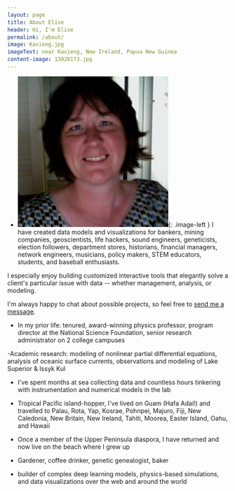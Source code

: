 ```yaml
---
layout: page
title: About Elise
header: Hi, I'm Elise
permalink: /about/
image: Kavieng.jpg
imageText: near Kavieng, New Ireland, Papua New Guinea
content-image: 13028173.jpg
---
```


-   [![Elise](/images/13028173.jpg)](){: .image-left } I have created data models and visualizations for bankers, mining companies, geoscientists, life hackers, sound engineers, geneticists, election followers, department stores, historians, financial managers, network engineers, musicians, policy makers, STEM educators, students, and baseball enthusiasts.


I especially enjoy building customized interactive tools that elegantly solve a client's particular issue with data -- whether management, analysis, or modeling.

I'm always happy to chat about possible projects, so feel free to <a href="mailto:elise.ralph@gmail.com?subject=I%20saw%20your%20webpage%20and%20..."> <span class = redTreeChar>send me a message</span></a>.


 - In my prior life: tenured, award-winning physics professor, program director at the National Science Foundation, senior research administrator on 2 college campuses
 
 -Academic research: modeling of nonlinear partial differential equations, analysis of oceanic surface currents, observations and modeling of Lake Superior & Issyk Kul
 
 - I've spent months at sea collecting data and countless hours tinkering with instrumentation and numerical models in the lab 

- Tropical Pacific island-hopper, I've lived on Guam (Hafa Adai!) and travelled to Palau, Rota, Yap, Kosrae, Pohnpei, Majuro, Fiji, New Caledonia, New Britain, New Ireland, Tahiti, Moorea, Easter Island, Oahu, and Hawaii

- Once a member of the Upper Peninsula diaspora, I have returned and now live on the beach where I grew up

- Gardener, coffee drinker, genetic genealogist, baker

- builder of complex deep learning models, physics-based simulations, and data visualizations over the web and around the world
